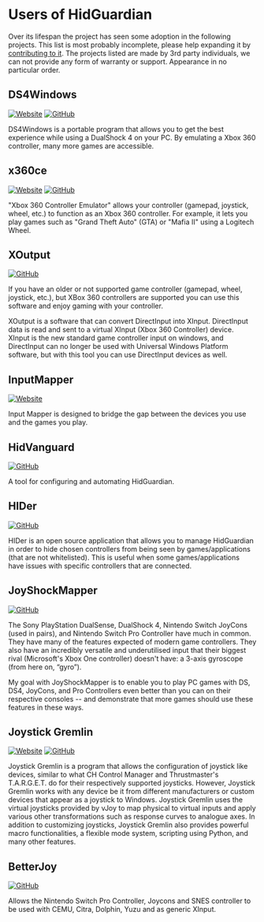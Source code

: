 # Users of HidGuardian

Over its lifespan the project has seen some adoption in the following projects. This list is most probably incomplete, please help expanding it by [contributing to it](https://github.com/ViGEm/ViGEm.github.io). The projects listed are made by 3rd party individuals, we can not provide any form of warranty or support. Appearance in no particular order.

## DS4Windows

[![Website](https://img.shields.io/badge/Website-yellowgreen?logo=html5)](https://ryochan7.github.io/ds4windows-site/) [![GitHub](https://img.shields.io/badge/GitHub-yellowgreen?logo=github)](https://github.com/Ryochan7/DS4Windows/)

DS4Windows is a portable program that allows you to get the best experience while using a DualShock 4 on your PC. By emulating a Xbox 360 controller, many more games are accessible.

## x360ce

[![Website](https://img.shields.io/badge/Website-yellowgreen?logo=html5)](https://www.x360ce.com/) [![GitHub](https://img.shields.io/badge/GitHub-yellowgreen?logo=github)](https://github.com/x360ce/x360ce)

"Xbox 360 Controller Emulator" allows your controller (gamepad, joystick, wheel, etc.) to function as an Xbox 360 controller. For example, it lets you play games such as "Grand Theft Auto" (GTA) or "Mafia II" using a Logitech Wheel.

## XOutput

[![GitHub](https://img.shields.io/badge/GitHub-yellowgreen?logo=github)](https://github.com/csutorasa/XOutput)

If you have an older or not supported game controller (gamepad, wheel, joystick, etc.), but XBox 360 controllers are supported you can use this software and enjoy gaming with your controller.

XOutput is a software that can convert DirectInput into XInput. DirectInput data is read and sent to a virtual XInput (Xbox 360 Controller) device. XInput is the new standard game controller input on windows, and DirectInput can no longer be used with Universal Windows Platform software, but with this tool you can use DirectInput devices as well.

## InputMapper

[![Website](https://img.shields.io/badge/Website-yellowgreen?logo=html5)](https://inputmapper.com/)

Input Mapper is designed to bridge the gap between the devices you use and the games you play.

## HidVanguard

[![GitHub](https://img.shields.io/badge/GitHub-yellowgreen?logo=github)](https://github.com/dixonte/HidVanguard)

A tool for configuring and automating HidGuardian.

## HIDer

[![GitHub](https://img.shields.io/badge/GitHub-yellowgreen?logo=github)](https://github.com/samehb/HIDer)

HIDer is an open source application that allows you to manage HidGuardian in order to hide chosen controllers from being seen by games/applications (that are not whitelisted). This is useful when some games/applications have issues with specific controllers that are connected.

## JoyShockMapper

[![GitHub](https://img.shields.io/badge/GitHub-yellowgreen?logo=github)](https://github.com/JibbSmart/JoyShockMapper)

The Sony PlayStation DualSense, DualShock 4, Nintendo Switch JoyCons (used in pairs), and Nintendo Switch Pro Controller have much in common. They have many of the features expected of modern game controllers. They also have an incredibly versatile and underutilised input that their biggest rival (Microsoft's Xbox One controller) doesn't have: a 3-axis gyroscope (from here on, “gyro”).

My goal with JoyShockMapper is to enable you to play PC games with DS, DS4, JoyCons, and Pro Controllers even better than you can on their respective consoles -- and demonstrate that more games should use these features in these ways.

## Joystick Gremlin

[![Website](https://img.shields.io/badge/Website-yellowgreen?logo=html5)](https://whitemagic.github.io/JoystickGremlin/) [![GitHub](https://img.shields.io/badge/GitHub-yellowgreen?logo=github)](https://github.com/WhiteMagic/JoystickGremlin)

Joystick Gremlin is a program that allows the configuration of joystick like devices, similar to what CH Control Manager and Thrustmaster's T.A.R.G.E.T. do for their respectively supported joysticks. However, Joystick Gremlin works with any device be it from different manufacturers or custom devices that appear as a joystick to Windows. Joystick Gremlin uses the virtual joysticks provided by vJoy to map physical to virtual inputs and apply various other transformations such as response curves to analogue axes. In addition to customizing joysticks, Joystick Gremlin also provides powerful macro functionalities, a flexible mode system, scripting using Python, and many other features.

## BetterJoy

[![GitHub](https://img.shields.io/badge/GitHub-yellowgreen?logo=github)](https://github.com/Davidobot/BetterJoy)

Allows the Nintendo Switch Pro Controller, Joycons and SNES controller to be used with CEMU, Citra, Dolphin, Yuzu and as generic XInput.
